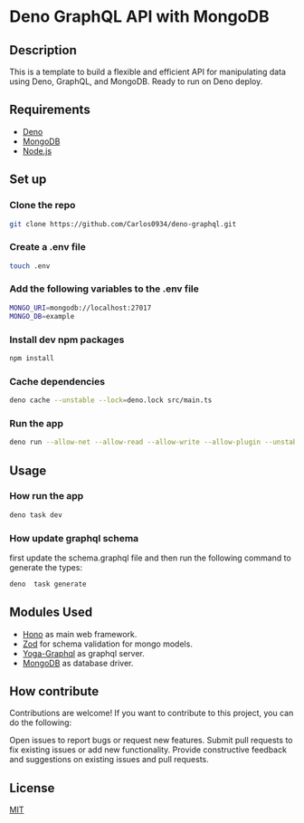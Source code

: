 ﻿# Deno GraphQL API with MongoDB

## Description

This is a template to build a flexible and efficient API for manipulating data
using Deno, GraphQL, and MongoDB. Ready to run on Deno deploy.

## Requirements

- [Deno](https://deno.land/)
- [MongoDB](https://www.mongodb.com/)
- [Node.js](https://nodejs.org/en/)

## Set up

### Clone the repo

```bash
git clone https://github.com/Carlos0934/deno-graphql.git
```

### Create a .env file

```bash
touch .env
```

### Add the following variables to the .env file

```bash
MONGO_URI=mongodb://localhost:27017
MONGO_DB=example
```

### Install dev npm packages

```bash
npm install
```

### Cache dependencies

```bash
deno cache --unstable --lock=deno.lock src/main.ts
```

### Run the app

```bash
deno run --allow-net --allow-read --allow-write --allow-plugin --unstable src/main.ts
```

## Usage

### How run the app

```bash
deno task dev
```

### How update graphql schema

first update the schema.graphql file and then run the following command to
generate the types:

```bash
deno  task generate
```

## Modules Used

- [Hono](https://github.com/honojs/hono) as main web framework.
- [Zod](https://github.com/colinhacks/zod) for schema validation for mongo
  models.
- [Yoga-Graphql](https://the-guild.dev/graphql/yoga-server/docs/integrations/integration-with-deno)
  as graphql server.
- [MongoDB](https://deno.land/x/mongo) as database driver.

## How contribute

Contributions are welcome! If you want to contribute to this project, you can do
the following:

Open issues to report bugs or request new features. Submit pull requests to fix
existing issues or add new functionality. Provide constructive feedback and
suggestions on existing issues and pull requests.

## License

[MIT](https://choosealicense.com/licenses/mit/)
